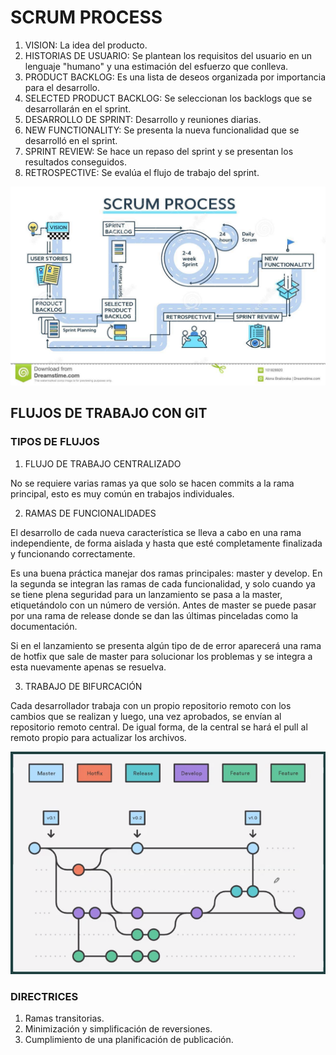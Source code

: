 # SCRUM PROCESS

1. VISION: La idea del producto.
2. HISTORIAS DE USUARIO: Se plantean los requisitos del usuario en un lenguaje "humano" y una estimación del esfuerzo que conlleva.
3. PRODUCT BACKLOG: Es una lista de deseos organizada por importancia para el desarrollo.
4. SELECTED PRODUCT BACKLOG: Se seleccionan los backlogs que se desarrollarán en el sprint.
5. DESARROLLO DE SPRINT: Desarrollo y reuniones diarias.
6. NEW FUNCTIONALITY: Se presenta la nueva funcionalidad que se desarrolló en el sprint.
7. SPRINT REVIEW: Se hace un repaso del sprint y se presentan los resultados conseguidos.
8. RETROSPECTIVE: Se evalúa el flujo de trabajo del sprint.

![](./assets/flujo_trabajo01.png)

## FLUJOS DE TRABAJO CON GIT

### TIPOS DE FLUJOS

  1. FLUJO DE TRABAJO CENTRALIZADO

  No se requiere varias ramas ya que solo se hacen commits a la rama principal, esto es muy común en trabajos individuales.

  2. RAMAS DE FUNCIONALIDADES

  El desarrollo de cada nueva característica se lleva a cabo en una rama independiente, de forma aislada y hasta que esté
  completamente finalizada y funcionando correctamente.

  Es una buena práctica manejar dos ramas principales: master y develop. En la segunda se integran las ramas de cada
  funcionalidad, y solo cuando ya se tiene plena seguridad para un lanzamiento se pasa a la master, etiquetándolo con un
  número de versión. Antes de master se puede pasar por una rama de release donde se dan las últimas pinceladas como la
  documentación.

  Si en el lanzamiento se presenta algún tipo de de error aparecerá una rama de hotfix que sale de master para solucionar
  los problemas y se integra a esta nuevamente apenas se resuelva.

  3. TRABAJO DE BIFURCACIÓN

  Cada desarrollador trabaja con un propio repositorio remoto con los cambios que se realizan y luego, una vez aprobados,
  se envían al repositorio remoto central. De igual forma, de la central se hará el pull al remoto propio para actualizar
  los archivos.

![Ramas de funcionalidades](./assets/flujo_trabajo02.png)

### DIRECTRICES

  1. Ramas transitorias.
  2. Minimización y simplificación de reversiones.
  3. Cumplimiento de una planificación de publicación.
